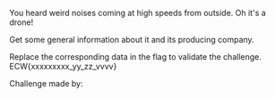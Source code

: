 You heard weird noises coming at high speeds from outside. Oh it's a drone!

Get some general information about it and its producing company.

Replace the corresponding data in the flag to validate the challenge. ECW{xxxxxxxxx_yy_zz_vvvv}

Challenge made by:
